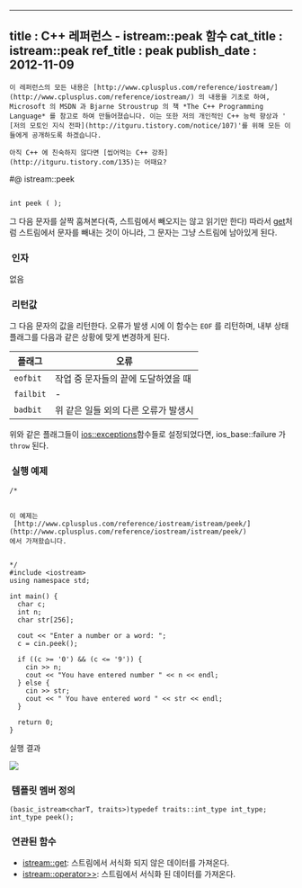 ----------------
title : C++ 레퍼런스 - istream::peak 함수
cat_title :  istream::peak
ref_title : peak
publish_date : 2012-11-09
--------------

```warning
이 레퍼런스의 모든 내용은 [http://www.cplusplus.com/reference/iostream/](http://www.cplusplus.com/reference/iostream/) 의 내용을 기초로 하여, Microsoft 의 MSDN 과 Bjarne Stroustrup 의 책 *The C++ Programming Language* 를 참고로 하여 만들어졌습니다. 이는 또한 저의 개인적인 C++ 능력 향상과 ' [저의 모토인 지식 전파](http://itguru.tistory.com/notice/107)'를 위해 모든 이들에게 공개하도록 하겠습니다.
```

```info-text
아직 C++ 에 친숙하지 않다면 [씹어먹는 C++ 강좌](http://itguru.tistory.com/135)는 어때요?
```

#@ istream::peek

```info-format

int peek ( );
```



그 다음 문자를 살짝 훔쳐본다(즉, 스트림에서 빼오지는 않고 읽기만 한다)
따라서 [get](http://itguru.tistory.com/191)처럼 스트림에서 문자를 빼내는 것이 아니라, 그 문자는 그냥 스트림에 남아있게 된다.

###  인자

없음



###  리턴값




그 다음 문자의 값을 리턴한다. 오류가 발생 시에 이 함수는 `EOF` 를 리턴하며, 내부 상태 플래그를 다음과 같은 상황에 맞게 변경하게 된다.

|플래그|오류|
|----|----|
|`eofbit`|작업 중 문자들의 끝에 도달하였을 때|
|`failbit`|-|
|`badbit`|위 같은 일들 외의 다른 오류가 발생시|


위와 같은 플래그들이 [ios::exceptions](http://itguru.tistory.com/150)함수들로 설정되었다면, ios_base::failure 가 `throw` 된다.



###  실행 예제


```cpp-formatted
/*


이 예제는
 [http://www.cplusplus.com/reference/iostream/istream/peek/](http://www.cplusplus.com/reference/iostream/istream/peek/)
에서 가져왔습니다.


*/
#include <iostream>
using namespace std;

int main() {
  char c;
  int n;
  char str[256];

  cout << "Enter a number or a word: ";
  c = cin.peek();

  if ((c >= '0') && (c <= '9')) {
    cin >> n;
    cout << "You have entered number " << n << endl;
  } else {
    cin >> str;
    cout << " You have entered word " << str << endl;
  }

  return 0;
}
```




실행 결과




![](http://img1.daumcdn.net/thumb/R1920x0/?fname=http%3A%2F%2Fcfile3.uf.tistory.com%2Fimage%2F205F8A46509C37A00C73BC)







###  템플릿 멤버 정의




```cpp-formatted
(basic_istream<charT, traits>)typedef traits::int_type int_type;
int_type peek();
```






###  연관된 함수

*  [istream::get](http://itguru.tistory.com/191): 스트림에서 서식화 되지 않은 데이터를 가져온다.
*  [istream::operator>>](http://itguru.tistory.com/147): 스트림에서 서식화 된 데이터를 가져온다.